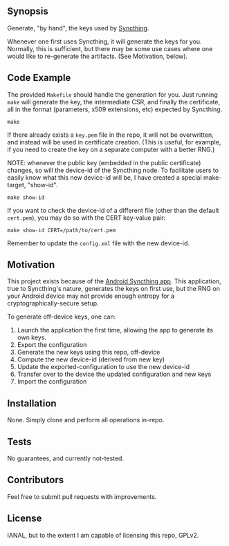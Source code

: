 ## Synopsis

Generate, "by hand", the keys used by [Syncthing](https://syncthing.net/).

Whenever one first uses Syncthing, it will generate the keys for you. Normally,
this is sufficient, but there may be some use cases where one would like to
re-generate the artifacts. (See Motivation, below).

## Code Example

The provided `Makefile` should handle the generation for you. Just running
`make` will generate the key, the intermediate CSR, and finally the
certificate, all in the format (parameters, x509 extensions, etc) expected by
Syncthing.

```
make
```

If there already exists a `key.pem` file in the repo, it will not be
overwritten, and instead will be used in certificate creation. (This is useful,
for example, if you need to create the key on a separate computer with a better
RNG.)

NOTE: whenever the public key (embedded in the public certificate) changes, so
will the device-id of the Syncthing node. To facilitate users to easily know
what this new device-id will be, I have created a special make-target,
"show-id".

```
make show-id
```

If you want to check the device-id of a different file (other than the default
`cert.pem`), you may do so with the CERT key-value pair:

```
make show-id CERT=/path/to/cert.pem
```

Remember to update the `config.xml` file with the new device-id.

## Motivation

This project exists because of the [Android Syncthing app](https://play.google.com/store/apps/details?id=com.nutomic.syncthingandroid&hl=en).
This application, true to Syncthing's nature, generates the keys on first use,
but the RNG on your Android device may not provide enough entropy for a
cryptographically-secure setup.

To generate off-device keys, one can:
1. Launch the application the first time, allowing the app to generate its own keys.
2. Export the configuration
3. Generate the new keys using this repo, off-device
4. Compute the new device-id (derived from new key)
5. Update the exported-configuration to use the new device-id
6. Transfer over to the device the updated configuration and new keys
7. Import the configuration

## Installation

None. Simply clone and perform all operations in-repo.

## Tests

No guarantees, and currently not-tested.

## Contributors

Feel free to submit pull requests with improvements.

## License

IANAL, but to the extent I am capable of licensing this repo, GPLv2.
